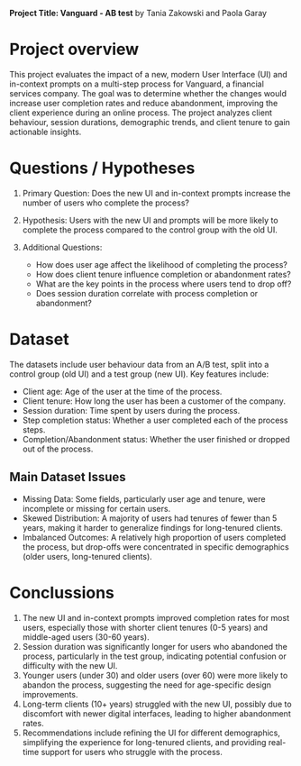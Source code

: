 **Project Title: Vanguard - AB test**
    by Tania Zakowski and Paola Garay

# Project overview

This project evaluates the impact of a new, modern User Interface (UI) and in-context prompts on a multi-step process for Vanguard, a financial services company. The goal was to determine whether the changes would increase user completion rates and reduce abandonment, improving the client experience during an online process. The project analyzes client behaviour, session durations, demographic trends, and client tenure to gain actionable insights.

# Questions / Hypotheses

1) Primary Question: Does the new UI and in-context prompts increase the number of users who complete the process?

2) Hypothesis: Users with the new UI and prompts will be more likely to complete the process compared to the control group with the old UI.

3) Additional Questions:
   - How does user age affect the likelihood of completing the process?
   - How does client tenure influence completion or abandonment rates?
   - What are the key points in the process where users tend to drop off?
   - Does session duration correlate with process completion or abandonment?

# Dataset 

The datasets include user behaviour data from an A/B test, split into a control group (old UI) and a test group (new UI). Key features include:
- Client age: Age of the user at the time of the process.
- Client tenure: How long the user has been a customer of the company.
- Session duration: Time spent by users during the process.
- Step completion status: Whether a user completed each of the process steps.
- Completion/Abandonment status: Whether the user finished or dropped out of the process.

## Main Dataset Issues
- Missing Data: Some fields, particularly user age and tenure, were incomplete or missing for certain users.
- Skewed Distribution: A majority of users had tenures of fewer than 5 years, making it harder to generalize findings for long-tenured clients.
- Imbalanced Outcomes: A relatively high proportion of users completed the process, but drop-offs were concentrated in specific demographics (older users, long-tenured clients).

# Conclussions
1) The new UI and in-context prompts improved completion rates for most users, especially those with shorter client tenures (0-5 years) and middle-aged users (30-60 years).
2) Session duration was significantly longer for users who abandoned the process, particularly in the test group, indicating potential confusion or difficulty with the new UI.
3) Younger users (under 30) and older users (over 60) were more likely to abandon the process, suggesting the need for age-specific design improvements.
4) Long-term clients (10+ years) struggled with the new UI, possibly due to discomfort with newer digital interfaces, leading to higher abandonment rates.
5) Recommendations include refining the UI for different demographics, simplifying the experience for long-tenured clients, and providing real-time support for users who struggle with the process.
